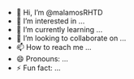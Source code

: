- 👋 Hi, I’m @malamosRHTD
- 👀 I’m interested in ...
- 🌱 I’m currently learning ...
- 💞️ I’m looking to collaborate on ...
- 📫 How to reach me ...
- 😄 Pronouns: ...
- ⚡ Fun fact: ...

<!---
malamosRHTD/malamosRHTD is a ✨ special ✨ repository because its `README.md` (this file) appears on your GitHub profile.
You can click the Preview link to take a look at your changes.
--->
